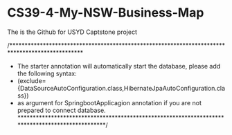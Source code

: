 # CS39-4-My-NSW-Business-Map
The is the Github for USYD Captstone project 




/************************************************************************************************
* The starter annotation will automatically start the database, please add the following syntax:
*  (exclude={DataSourceAutoConfiguration.class,HibernateJpaAutoConfiguration.class})
* as argument for SpringbootApplicagion annotation if you are not prepared to connect database. 
*************************************************************************************************/
